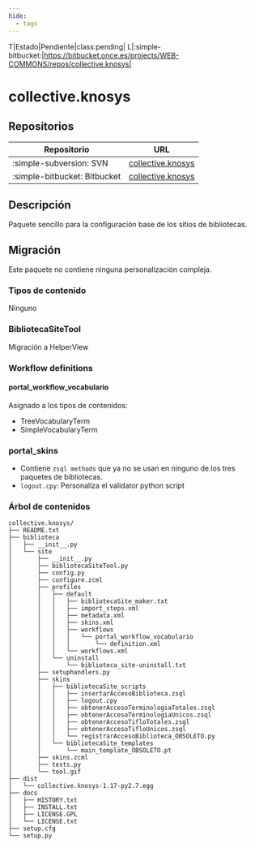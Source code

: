 ```yaml
---
hide:
  - tags
---
```


T|Estado|Pendiente|class:pending|
L|:simple-bitbucket:|https://bitbucket.once.es/projects/WEB-COMMONS/repos/collective.knosys|
# collective.knosys


## Repositorios

| Repositorio                  | URL                                                                                 |
| ---------------------------- | ----------------------------------------------------------------------------------- |
| :simple-subversion: SVN      | [collective.knosys](https://evosvn.evonceib.local/svn/webs/commons/collective.knosys)  |
| :simple-bitbucket: Bitbucket | [collective.knosys](ssh://git@bitbucket.once.es:7999/web-commons/collective.knosys.git)  |

## Descripción

Paquete sencillo para la configuración base de los sitios de bibliotecas.

## Migración

Este paquete no contiene ninguna personalización compleja.

### Tipos de contenido

Ninguno

### BibliotecaSiteTool

Migración a HelperView

### Workflow definitions

#### portal_workflow_vocabulario

Asignado a los tipos de contenidos:

- TreeVocabularyTerm
- SimpleVocabularyTerm

### portal_skins

- Contiene ``zsql methods`` que ya no se usan en ninguno de los tres paquetes de bibliotecas.
- ``logout.cpy``: Personaliza el validator python script


### Árbol de contenidos
```
collective.knosys/
├── README.txt
├── biblioteca
│   ├── __init__.py
│   └── site
│       ├── __init__.py
│       ├── bibliotecaSiteTool.py
│       ├── config.py
│       ├── configure.zcml
│       ├── profiles
│       │   ├── default
│       │   │   ├── bibliotecaSite_maker.txt
│       │   │   ├── import_steps.xml
│       │   │   ├── metadata.xml
│       │   │   ├── skins.xml
│       │   │   ├── workflows
│       │   │   │   └── portal_workflow_vocabulario
│       │   │   │       └── definition.xml
│       │   │   └── workflows.xml
│       │   └── uninstall
│       │       └── biblioteca_site-uninstall.txt
│       ├── setuphandlers.py
│       ├── skins
│       │   ├── bibliotecaSite_scripts
│       │   │   ├── insertarAccesoBiblioteca.zsql
│       │   │   ├── logout.cpy
│       │   │   ├── obtenerAccesoTerminologiaTotales.zsql
│       │   │   ├── obtenerAccesoTerminologiaUnicos.zsql
│       │   │   ├── obtenerAccesoTifloTotales.zsql
│       │   │   ├── obtenerAccesoTifloUnicos.zsql
│       │   │   └── registrarAccesoBiblioteca_OBSOLETO.py
│       │   └── bibliotecaSite_templates
│       │       └── main_template_OBSOLETO.pt
│       ├── skins.zcml
│       ├── tests.py
│       └── tool.gif
├── dist
│   └── collective.knosys-1.17-py2.7.egg
├── docs
│   ├── HISTORY.txt
│   ├── INSTALL.txt
│   ├── LICENSE.GPL
│   └── LICENSE.txt
├── setup.cfg
└── setup.py
``` 